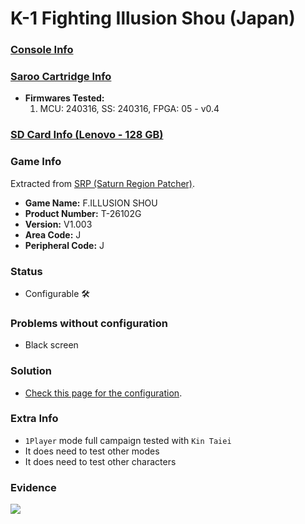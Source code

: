 # K-1 Fighting Illusion Shou (Japan)

### [Console Info](../../../../../Info/Consoles/VA13/README.md)

### [Saroo Cartridge Info](../../../../../Info/Cartridges/RetroGameParadiseStore/1.32F/README.md)

- <b>Firmwares Tested:</b>
  1. MCU: 240316, SS: 240316, FPGA: 05 - v0.4

### [SD Card Info (Lenovo - 128 GB)](../../../../../Info/SdCards/Lenovo/128GB/fat32/README.md)

### Game Info

Extracted from [SRP (Saturn Region Patcher)](https://segaxtreme.net/resources/saturn-region-patcher.81/download).

- <b>Game Name:</b> F.ILLUSION SHOU
- <b>Product Number:</b> T-26102G
- <b>Version:</b> V1.003
- <b>Area Code:</b> J
- <b>Peripheral Code:</b> J

### Status

- Configurable :hammer_and_wrench:

### Problems without configuration

- Black screen

### Solution

- [Check this page for the configuration](https://github.com/williamdsw/saroo-configuration-list/blob/master/Regions/Retails/Japan/T-26102G/README.md).

### Extra Info

- `1Player` mode full campaign tested with `Kin Taiei`
- It does need to test other modes
- It does need to test other characters

### Evidence

[![](https://img.youtube.com/vi/bG48ieFZsWo/0.jpg)](https://www.youtube.com/watch?v=bG48ieFZsWo)
